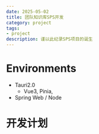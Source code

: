 ```yaml
---
date: 2025-05-02
title: 团队知识库SPS开发
category: project
tags:
- project
description: 谨以此纪录SPS项目的诞生
---
```


# Environments

- Tauri2.0
  - Vue3, Pinia,
- Spring Web / Node



# 开发计划




